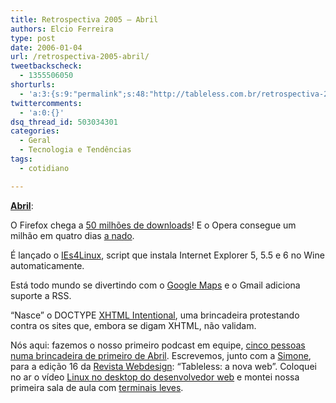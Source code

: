 ```yaml
---
title: Retrospectiva 2005 – Abril
authors: Elcio Ferreira
type: post
date: 2006-01-04
url: /retrospectiva-2005-abril/
tweetbackscheck:
  - 1355506050
shorturls:
  - 'a:3:{s:9:"permalink";s:48:"http://tableless.com.br/retrospectiva-2005-abril";s:7:"tinyurl";s:26:"http://tinyurl.com/44vcns7";s:4:"isgd";s:19:"http://is.gd/hVwGBS";}'
twittercomments:
  - 'a:0:{}'
dsq_thread_id: 503034301
categories:
  - Geral
  - Tecnologia e Tendências
tags:
  - cotidiano

---
```

**[Abril][1]**:

O Firefox chega a [50 milhões de downloads][2]! E o Opera consegue um milhão em quatro dias [a nado][3].

É lançado o [IEs4Linux][4], script que instala Internet Explorer 5, 5.5 e 6 no Wine automaticamente.

Está todo mundo se divertindo com o [Google Maps][5] e o Gmail adiciona suporte a RSS.

&#8220;Nasce&#8221; o DOCTYPE [XHTML Intentional][6], uma brincadeira protestando contra os sites que, embora se digam XHTML, não validam.

Nós aqui: fazemos o nosso primeiro podcast em equipe, [cinco pessoas numa brincadeira de primeiro de Abril][7]. Escrevemos, junto com a [Simone][8], para a edição 16 da [Revista Webdesign][9]: &#8220;Tableless: a nova web&#8221;. Coloquei no ar o vídeo [Linux no desktop do desenvolvedor web][10] e montei nossa primeira sala de aula com [terminais leves][11].

 [1]: http://tableless.com.br/2005/04/
 [2]: http://www.spreadfirefox.com/node/14392
 [3]: http://www.opera.com/swim/
 [4]: http://www.tatanka.com.br/ies4linux/
 [5]: http://maps.google.com/
 [6]: http://blog.outer-court.com/archive/2005-04-15-n10.html
 [7]: http://tableless.com.br/ie_comendo_mosca
 [8]: http://simonevb.com/
 [9]: http://www.arteccom.com.br/webdesign/
 [10]: http://blog.elcio.com.br/video_linux_no_desktop_do_desenvolvedor/
 [11]: http://blog.elcio.com.br/terminais_burros_sao_uma_solucao_inteligente/